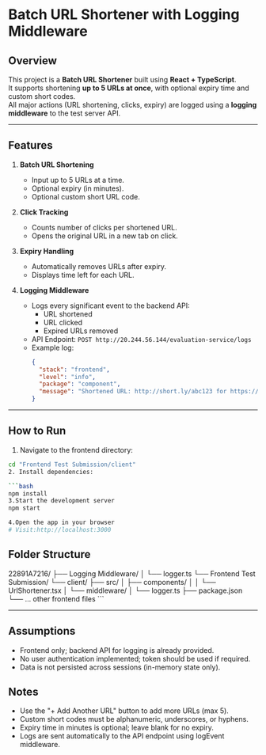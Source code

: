 # Batch URL Shortener with Logging Middleware

## Overview
This project is a **Batch URL Shortener** built using **React + TypeScript**.  
It supports shortening **up to 5 URLs at once**, with optional expiry time and custom short codes.  
All major actions (URL shortening, clicks, expiry) are logged using a **logging middleware** to the test server API.

---

## Features

1. **Batch URL Shortening**
   - Input up to 5 URLs at a time.
   - Optional expiry (in minutes).
   - Optional custom short URL code.

2. **Click Tracking**
   - Counts number of clicks per shortened URL.
   - Opens the original URL in a new tab on click.

3. **Expiry Handling**
   - Automatically removes URLs after expiry.
   - Displays time left for each URL.

4. **Logging Middleware**
   - Logs every significant event to the backend API:
     - URL shortened
     - URL clicked
     - Expired URLs removed
   - API Endpoint: `POST http://20.244.56.144/evaluation-service/logs`
   - Example log:
     ```json
     {
       "stack": "frontend",
       "level": "info",
       "package": "component",
       "message": "Shortened URL: http://short.ly/abc123 for https://example.com"
     }
     ```

---

## How to Run

1. Navigate to the frontend directory:

```bash
cd "Frontend Test Submission/client"
2. Install dependencies:

```bash
npm install
3.Start the development server
npm start

4.Open the app in your browser
# Visit:http://localhost:3000
```

## Folder Structure
22891A7216/
├── Logging Middleware/
│   └── logger.ts
└── Frontend Test Submission/
    └── client/
        ├── src/
        │   ├── components/
        │   │   └── UrlShortener.tsx
        │   └── middleware/
        │       └── logger.ts
        ├── package.json
        └── ... other frontend files
         ```

---
        
## Assumptions

- Frontend only; backend API for logging is already provided.
- No user authentication implemented; token should be used if required.
- Data is not persisted across sessions (in-memory state only).

## Notes

- Use the "+ Add Another URL" button to add more URLs (max 5).
- Custom short codes must be alphanumeric, underscores, or hyphens.
- Expiry time in minutes is optional; leave blank for no expiry.
- Logs are sent automatically to the API endpoint using logEvent middleware.




